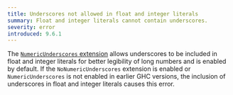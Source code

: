```yaml
---
title: Underscores not allowed in float and integer literals
summary: Float and integer literals cannot contain underscores.
severity: error
introduced: 9.6.1
---
```


The [`NumericUnderscores` extension](https://ghc.gitlab.haskell.org/ghc/doc/users_guide/exts/numeric_underscores.html) allows underscores to be included in float and integer literals for better legibility of long numbers and is enabled by default.
If the `NoNumericUnderscores` extension is enabled or `NumericUnderscores` is not enabled in earlier GHC versions, the inclusion of underscores in float and integer literals causes this error.
